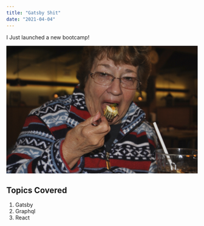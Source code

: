 ```yaml
---
title: "Gatsby Shit"
date: "2021-04-04"
---
```


I Just launched a new bootcamp!

![Memaw](./memaw.jpg)

## Topics Covered

1. Gatsby
2. Graphql
3. React